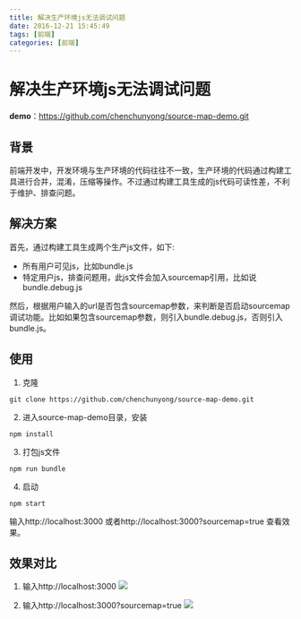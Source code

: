 ```yaml
---
title: 解决生产环境js无法调试问题
date: 2016-12-21 15:45:49
tags: [前端]
categories: [前端]
---
```


# 解决生产环境js无法调试问题
**demo**：https://github.com/chenchunyong/source-map-demo.git
## 背景
前端开发中，开发环境与生产环境的代码往往不一致，生产环境的代码通过构建工具进行合并，混淆，压缩等操作。不过通过构建工具生成的js代码可读性差，不利于维护、排查问题。

## 解决方案
首先，通过构建工具生成两个生产js文件，如下:

- 所有用户可见js，比如bundle.js
- 特定用户js，排查问题用，此js文件会加入sourcemap引用，比如说bundle.debug.js

然后，根据用户输入的url是否包含sourcemap参数，来判断是否启动sourcemap调试功能。比如如果包含sourcemap参数，则引入bundle.debug.js，否则引入bundle.js。


## 使用
1. 克隆
```
git clone https://github.com/chenchunyong/source-map-demo.git
```
2. 进入source-map-demo目录，安装
```
npm install
```
3. 打包js文件
```
npm run bundle
```
4. 启动
```
npm start
```

输入http://localhost:3000 或者http://localhost:3000?sourcemap=true 查看效果。

## 效果对比

1. 输入http://localhost:3000
![](/images/front/online.gif)

2. 输入http://localhost:3000?sourcemap=true
![](/images/front/debug.gif)
